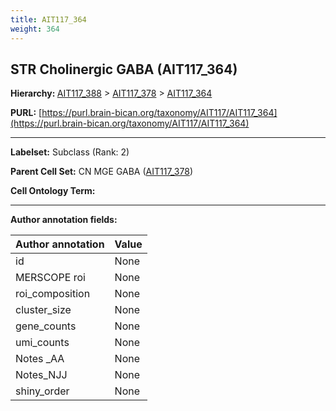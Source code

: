 ```yaml
---
title: AIT117_364
weight: 364
---
```

## STR Cholinergic GABA (AIT117_364)
<b>Hierarchy: </b>
[AIT117_388](../AIT117_388) >
[AIT117_378](../AIT117_378) >
[AIT117_364](../AIT117_364)

**PURL:** [https://purl.brain-bican.org/taxonomy/AIT117/AIT117_364](https://purl.brain-bican.org/taxonomy/AIT117/AIT117_364)

---


**Labelset:** Subclass (Rank: 2)

**Parent Cell Set:** CN MGE GABA ([AIT117_378](../AIT117_378))



**Cell Ontology Term:** 

[MARKER GENES.]: #


---

[TRANSFERRED ANNOTATIONS.]: #


[AUTHOR ANNOTATION FIELDS.]: #


**Author annotation fields:**

| Author annotation | Value |
|-------------------|-------|
|id|None|
|MERSCOPE roi|None|
|roi_composition|None|
|cluster_size|None|
|gene_counts|None|
|umi_counts|None|
|Notes _AA|None|
|Notes_NJJ|None|
|shiny_order|None|
